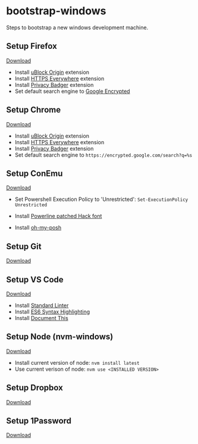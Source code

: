 # bootstrap-windows
Steps to bootstrap a new windows development machine.

## Setup Firefox
[Download](https://www.mozilla.org/en-US/firefox/new/)
* Install [uBlock Origin](https://addons.mozilla.org/en-US/firefox/addon/ublock-origin/) extension
* Install [HTTPS Everywhere](https://addons.mozilla.org/en-US/firefox/addon/https-everywhere/) extension
* Install [Privacy Badger](https://addons.mozilla.org/en-US/firefox/addon/privacy-badger-firefox/) extension
* Set default search engine to [Google Encrypted](https://addons.mozilla.org/en-US/firefox/addon/google-encrypted-1/?src=search)

## Setup Chrome
[Download](https://www.google.com/chrome/)
* Install [uBlock Origin](https://chrome.google.com/webstore/detail/ublock-origin/cjpalhdlnbpafiamejdnhcphjbkeiagm?hl=en) extension
* Install [HTTPS Everywhere](https://chrome.google.com/webstore/detail/https-everywhere/gcbommkclmclpchllfjekcdonpmejbdp) extension
* Install [Privacy Badger](https://chrome.google.com/webstore/detail/privacy-badger/pkehgijcmpdhfbdbbnkijodmdjhbjlgp?hl=en-US) extension
* Set default search engine to ```https://encrypted.google.com/search?q=%s```

## Setup ConEmu
[Download](https://www.fosshub.com/ConEmu.html)
* Set Powershell Execution Policy to 'Unrestricted': ```Set-ExecutionPolicy Unrestricted```

* Install [Powerline patched Hack font](https://github.com/powerline/fonts/tree/master/Hack)

* Install [oh-my-posh](https://github.com/JanJoris/oh-my-posh#installation)

## Setup Git
[Download](https://git-scm.com/)

## Setup VS Code
[Download](https://www.visualstudio.com/en-us/products/code-vs.aspx)
* Install [Standard Linter](https://marketplace.visualstudio.com/items?itemName=shinnn.standard)
* Install [ES6 Syntax Highlighting](https://marketplace.visualstudio.com/items?itemName=dzannotti.vscode-babel-coloring)
* Install [Document This](https://marketplace.visualstudio.com/items?itemName=joelday.docthis)

## Setup Node (nvm-windows)
[Download](https://github.com/coreybutler/nvm-windows/releases)
* Install current version of node: ```nvm install latest```
* Use current verison of node: ```nvm use <INSTALLED VERSION>```

## Setup Dropbox
[Download](https://www.dropbox.com/)

## Setup 1Password
[Download](https://1password.com/)
